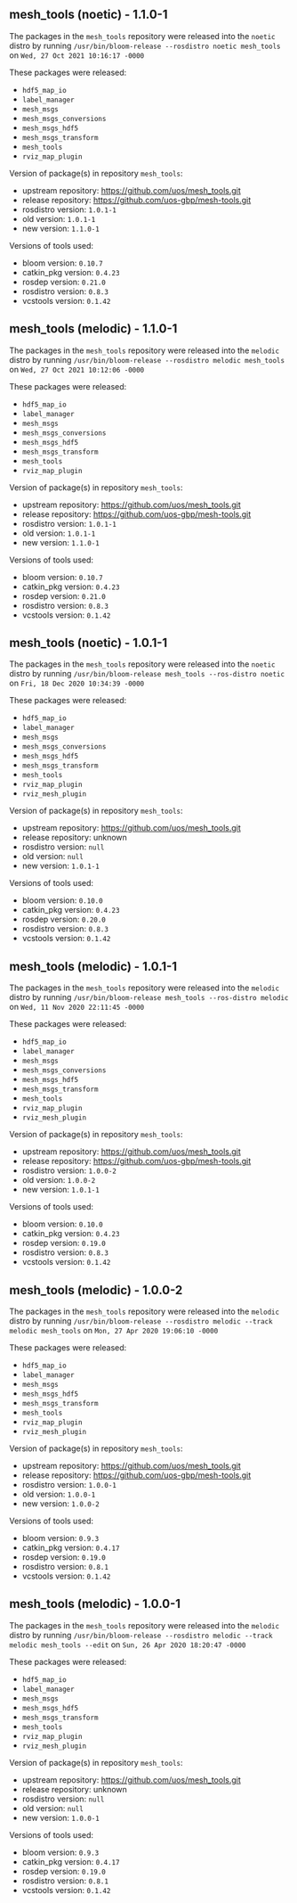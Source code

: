 ## mesh_tools (noetic) - 1.1.0-1

The packages in the `mesh_tools` repository were released into the `noetic` distro by running `/usr/bin/bloom-release --rosdistro noetic mesh_tools` on `Wed, 27 Oct 2021 10:16:17 -0000`

These packages were released:
- `hdf5_map_io`
- `label_manager`
- `mesh_msgs`
- `mesh_msgs_conversions`
- `mesh_msgs_hdf5`
- `mesh_msgs_transform`
- `mesh_tools`
- `rviz_map_plugin`

Version of package(s) in repository `mesh_tools`:

- upstream repository: https://github.com/uos/mesh_tools.git
- release repository: https://github.com/uos-gbp/mesh-tools.git
- rosdistro version: `1.0.1-1`
- old version: `1.0.1-1`
- new version: `1.1.0-1`

Versions of tools used:

- bloom version: `0.10.7`
- catkin_pkg version: `0.4.23`
- rosdep version: `0.21.0`
- rosdistro version: `0.8.3`
- vcstools version: `0.1.42`


## mesh_tools (melodic) - 1.1.0-1

The packages in the `mesh_tools` repository were released into the `melodic` distro by running `/usr/bin/bloom-release --rosdistro melodic mesh_tools` on `Wed, 27 Oct 2021 10:12:06 -0000`

These packages were released:
- `hdf5_map_io`
- `label_manager`
- `mesh_msgs`
- `mesh_msgs_conversions`
- `mesh_msgs_hdf5`
- `mesh_msgs_transform`
- `mesh_tools`
- `rviz_map_plugin`

Version of package(s) in repository `mesh_tools`:

- upstream repository: https://github.com/uos/mesh_tools.git
- release repository: https://github.com/uos-gbp/mesh-tools.git
- rosdistro version: `1.0.1-1`
- old version: `1.0.1-1`
- new version: `1.1.0-1`

Versions of tools used:

- bloom version: `0.10.7`
- catkin_pkg version: `0.4.23`
- rosdep version: `0.21.0`
- rosdistro version: `0.8.3`
- vcstools version: `0.1.42`


## mesh_tools (noetic) - 1.0.1-1

The packages in the `mesh_tools` repository were released into the `noetic` distro by running `/usr/bin/bloom-release mesh_tools --ros-distro noetic` on `Fri, 18 Dec 2020 10:34:39 -0000`

These packages were released:
- `hdf5_map_io`
- `label_manager`
- `mesh_msgs`
- `mesh_msgs_conversions`
- `mesh_msgs_hdf5`
- `mesh_msgs_transform`
- `mesh_tools`
- `rviz_map_plugin`
- `rviz_mesh_plugin`

Version of package(s) in repository `mesh_tools`:

- upstream repository: https://github.com/uos/mesh_tools.git
- release repository: unknown
- rosdistro version: `null`
- old version: `null`
- new version: `1.0.1-1`

Versions of tools used:

- bloom version: `0.10.0`
- catkin_pkg version: `0.4.23`
- rosdep version: `0.20.0`
- rosdistro version: `0.8.3`
- vcstools version: `0.1.42`


## mesh_tools (melodic) - 1.0.1-1

The packages in the `mesh_tools` repository were released into the `melodic` distro by running `/usr/bin/bloom-release mesh_tools --ros-distro melodic` on `Wed, 11 Nov 2020 22:11:45 -0000`

These packages were released:
- `hdf5_map_io`
- `label_manager`
- `mesh_msgs`
- `mesh_msgs_conversions`
- `mesh_msgs_hdf5`
- `mesh_msgs_transform`
- `mesh_tools`
- `rviz_map_plugin`
- `rviz_mesh_plugin`

Version of package(s) in repository `mesh_tools`:

- upstream repository: https://github.com/uos/mesh_tools.git
- release repository: https://github.com/uos-gbp/mesh-tools.git
- rosdistro version: `1.0.0-2`
- old version: `1.0.0-2`
- new version: `1.0.1-1`

Versions of tools used:

- bloom version: `0.10.0`
- catkin_pkg version: `0.4.23`
- rosdep version: `0.19.0`
- rosdistro version: `0.8.3`
- vcstools version: `0.1.42`


## mesh_tools (melodic) - 1.0.0-2

The packages in the `mesh_tools` repository were released into the `melodic` distro by running `/usr/bin/bloom-release --rosdistro melodic --track melodic mesh_tools` on `Mon, 27 Apr 2020 19:06:10 -0000`

These packages were released:
- `hdf5_map_io`
- `label_manager`
- `mesh_msgs`
- `mesh_msgs_hdf5`
- `mesh_msgs_transform`
- `mesh_tools`
- `rviz_map_plugin`
- `rviz_mesh_plugin`

Version of package(s) in repository `mesh_tools`:

- upstream repository: https://github.com/uos/mesh_tools.git
- release repository: https://github.com/uos-gbp/mesh-tools.git
- rosdistro version: `1.0.0-1`
- old version: `1.0.0-1`
- new version: `1.0.0-2`

Versions of tools used:

- bloom version: `0.9.3`
- catkin_pkg version: `0.4.17`
- rosdep version: `0.19.0`
- rosdistro version: `0.8.1`
- vcstools version: `0.1.42`


## mesh_tools (melodic) - 1.0.0-1

The packages in the `mesh_tools` repository were released into the `melodic` distro by running `/usr/bin/bloom-release --rosdistro melodic --track melodic mesh_tools --edit` on `Sun, 26 Apr 2020 18:20:47 -0000`

These packages were released:
- `hdf5_map_io`
- `label_manager`
- `mesh_msgs`
- `mesh_msgs_hdf5`
- `mesh_msgs_transform`
- `mesh_tools`
- `rviz_map_plugin`
- `rviz_mesh_plugin`

Version of package(s) in repository `mesh_tools`:

- upstream repository: https://github.com/uos/mesh_tools.git
- release repository: unknown
- rosdistro version: `null`
- old version: `null`
- new version: `1.0.0-1`

Versions of tools used:

- bloom version: `0.9.3`
- catkin_pkg version: `0.4.17`
- rosdep version: `0.19.0`
- rosdistro version: `0.8.1`
- vcstools version: `0.1.42`


